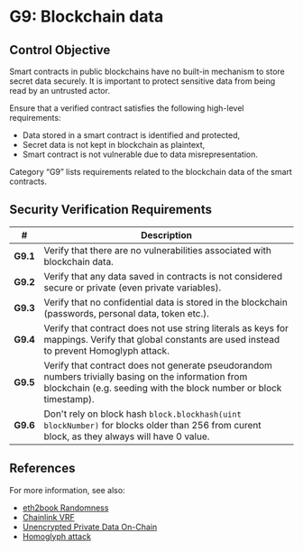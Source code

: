 # G9: Blockchain data

## Control Objective

Smart contracts in public blockchains have no built-in mechanism to store secret data securely. It is important to protect sensitive data from being read by an untrusted actor.

Ensure that a verified contract satisfies the following high-level requirements:
* Data stored in a smart contract is identified and protected,
* Secret data is not kept in blockchain as plaintext,
* Smart contract is not vulnerable due to data misrepresentation.

Category “G9” lists requirements related to the blockchain data of the smart contracts.

## Security Verification Requirements

| # | Description |
| --- | --- |
| **G9.1** | Verify that there are no vulnerabilities associated with blockchain data. | 
| **G9.2** | Verify that any data saved in contracts is not considered secure or private (even private variables). | 
| **G9.3** | Verify that no confidential data is stored in the blockchain (passwords, personal data, token etc.). | 
| **G9.4** | Verify that contract does not use string literals as keys for mappings. Verify that global constants are used instead to prevent Homoglyph attack. | 
| **G9.5** | Verify that contract does not generate pseudorandom numbers trivially basing on the information from blockchain (e.g. seeding with the block number or block timestamp). | 
| **G9.6** | Don't rely on block hash `block.blockhash(uint blockNumber)` for blocks older than 256 from curent block, as they always will have 0 value. |


## References

For more information, see also:

* [eth2book Randomness](https://eth2book.info/altair/part2/building_blocks/randomness)
* [Chainlink VRF](https://docs.chain.link/vrf/v2/introduction/)
* [Unencrypted Private Data On-Chain](https://swcregistry.io/docs/SWC-136)
* [Homoglyph attack](https://github.com/Arachnid/uscc/tree/master/submissions-2017/marcogiglio)
